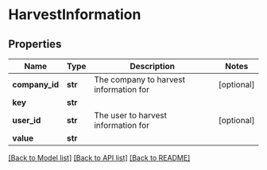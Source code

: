 # HarvestInformation

## Properties
Name | Type | Description | Notes
------------ | ------------- | ------------- | -------------
**company_id** | **str** | The company to harvest information for | [optional] 
**key** | **str** |  | 
**user_id** | **str** | The user to harvest information for | [optional] 
**value** | **str** |  | 

[[Back to Model list]](../README.md#documentation-for-models) [[Back to API list]](../README.md#documentation-for-api-endpoints) [[Back to README]](../README.md)


